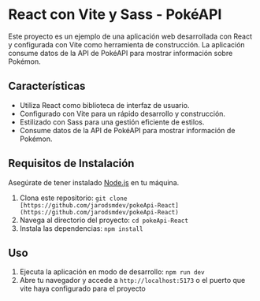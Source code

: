 # React con Vite y Sass - PokéAPI

Este proyecto es un ejemplo de una aplicación web desarrollada con React y configurada con Vite como herramienta de construcción. La aplicación consume datos de la API de PokéAPI para mostrar información sobre Pokémon.

## Características

- Utiliza React como biblioteca de interfaz de usuario.
- Configurado con Vite para un rápido desarrollo y construcción.
- Estilizado con Sass para una gestión eficiente de estilos.
- Consume datos de la API de PokéAPI para mostrar información de Pokémon.

## Requisitos de Instalación

Asegúrate de tener instalado [Node.js](https://nodejs.org/) en tu máquina.

1. Clona este repositorio: `git clone [https://github.com/jarodsmdev/pokeApi-React](https://github.com/jarodsmdev/pokeApi-React)`
2. Navega al directorio del proyecto: `cd pokeApi-React`
3. Instala las dependencias: `npm install`

## Uso

1. Ejecuta la aplicación en modo de desarrollo: `npm run dev`
2. Abre tu navegador y accede a `http://localhost:5173` o el puerto que vite haya configurado para el proyecto
